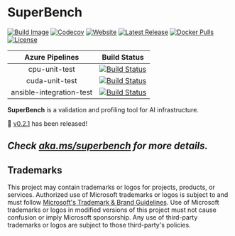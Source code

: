# SuperBench

[![Build Image](https://github.com/microsoft/superbenchmark/workflows/Build%20Image/badge.svg)](https://github.com/microsoft/superbenchmark/actions/workflows/build-image.yml)
[![Codecov](https://codecov.io/gh/microsoft/superbenchmark/branch/main/graph/badge.svg?token=DDiDLW7pSd)](https://codecov.io/gh/microsoft/superbenchmark)
[![Website](https://img.shields.io/website?down_color=lightgrey&url=https%3A%2F%2Faka.ms%2Fsuperbench)](https://aka.ms/superbench)
[![Latest Release](https://img.shields.io/github/release/microsoft/superbenchmark.svg)](https://github.com/microsoft/superbenchmark/releases/latest)
[![Docker Pulls](https://img.shields.io/docker/pulls/superbench/superbench.svg)](https://hub.docker.com/r/superbench/superbench/tags)
[![License](https://img.shields.io/github/license/microsoft/superbenchmark.svg)](LICENSE)

| Azure Pipelines | Build Status |
| :---: | :---: |
| cpu-unit-test | [![Build Status](https://dev.azure.com/msrasrg/SuperBenchmark/_apis/build/status/cpu-unit-test?branchName=main)](https://dev.azure.com/msrasrg/SuperBenchmark/_build/latest?definitionId=77&branchName=main) |
| cuda-unit-test | [![Build Status](https://dev.azure.com/msrasrg/SuperBenchmark/_apis/build/status/cuda-unit-test?branchName=main)](https://dev.azure.com/msrasrg/SuperBenchmark/_build/latest?definitionId=80&branchName=main) |
| ansible-integration-test | [![Build Status](https://dev.azure.com/msrasrg/SuperBenchmark/_apis/build/status/ansible-integration-test?branchName=main)](https://dev.azure.com/msrasrg/SuperBenchmark/_build/latest?definitionId=82&branchName=main) |

__SuperBench__ is a validation and profiling tool for AI infrastructure.

📢 [v0.2.1](https://github.com/microsoft/superbenchmark/releases/tag/v0.2.1) has been released!

## _Check [aka.ms/superbench](https://aka.ms/superbench) for more details._

## Trademarks

This project may contain trademarks or logos for projects, products, or services. Authorized use of Microsoft
trademarks or logos is subject to and must follow
[Microsoft's Trademark & Brand Guidelines](https://www.microsoft.com/en-us/legal/intellectualproperty/trademarks/usage/general).
Use of Microsoft trademarks or logos in modified versions of this project must not cause confusion or imply Microsoft sponsorship.
Any use of third-party trademarks or logos are subject to those third-party's policies.
